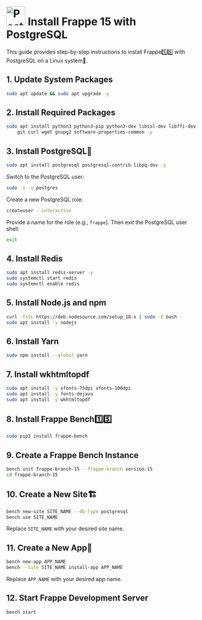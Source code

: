 # <img src="https://archive.org/download/postgresql_32/postgresql.png" alt="PostgreSQL Logo" width="50" height="50">  Install Frappe 15 with PostgreSQL

This guide provides step-by-step instructions to install Frappe1️⃣5️⃣ with PostgreSQL on a Linux system🐧.

## 1. Update System Packages
```bash
sudo apt update && sudo apt upgrade -y
```

## 2. Install Required Packages
```bash
sudo apt install python3 python3-pip python3-dev libssl-dev libffi-dev build-essential \
    git curl wget gnupg2 software-properties-common -y
```

## 3. Install PostgreSQL🐘
```bash
sudo apt install postgresql postgresql-contrib libpq-dev -y
```

Switch to the PostgreSQL user:
```bash
sudo -i -u postgres
```

Create a new PostgreSQL role:
```bash
createuser --interactive
```
Provide a name for the role (e.g., `frappe`). Then exit the PostgreSQL user shell:
```bash
exit
```

## 4. Install Redis
```bash
sudo apt install redis-server -y
sudo systemctl start redis
sudo systemctl enable redis
```

## 5. Install Node.js and npm
```bash
curl -fsSL https://deb.nodesource.com/setup_18.x | sudo -E bash -
sudo apt install -y nodejs
```

## 6. Install Yarn
```bash
sudo npm install --global yarn
```

## 7. Install wkhtmltopdf
```bash
sudo apt install -y xfonts-75dpi xfonts-100dpi
sudo apt install -y fonts-dejavu
sudo apt install -y wkhtmltopdf
```

## 8. Install Frappe Bench1️⃣5️⃣
```bash
sudo pip3 install frappe-bench
```

## 9. Create a Frappe Bench Instance
```bash
bench init frappe-branch-15 --frappe-branch version-15
cd frappe-branch-15
```

## 10. Create a New Site🏗️
```bash
bench new-site SITE_NAME --db-type postgresql
bench use SITE_NAME
```

Replace `SITE_NAME` with your desired site name.

## 11. Create a New App🧩
```bash
bench new-app APP_NAME
bench --site SITE_NAME install-app APP_NAME
```
Replace `APP_NAME` with your desired app name.

## 12. Start Frappe Development Server
```bash
bench start
```


